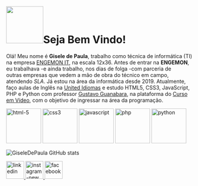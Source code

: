 <h1><img width="100" src="https://github.com/user-attachments/assets/2e51f3f9-e5ed-4d9a-ac09-4e86b5a35a17"/>Seja Bem Vindo!</h1>

<p>Olá! Meu nome é <strong>Gisele de Paula</strong>, trabalho como técnica de informática (TI) na empresa <a href="https://engemon.com.br/engemon-it-pt/" target="_blank">ENGEMON IT</a>, na escala 12x36. Antes de entrar na <strong>ENGEMON</strong>, eu trabalhava -e ainda trabalho, nos dias de folga -com parceria de outras empresas que vedem a mão de obra do técnico em campo, atendendo <i>SLA</i>. Já estou na área da informática desde 2019. Atualmente, faço aulas de Inglês na <a href="https://www.unitedidiomas.com/" target="_blank">United Idiomas</a> e estudo HTML5, CSS3, JavaScript, PHP e Python com professor <a href="https://github.com/gustavoguanabara" target="_blank">Gustavo Guanabara</a>, na plataforma do <a href="https://www.cursoemvideo.com/" target="_blank">Curso em Vídeo</a>, com o objetivo de ingressar na área da programação. </p>

<div>
      <img width="94" height="94" src="https://img.icons8.com/dusk/94/html-5.png" alt="html-5"/>
      <img width="94" height="94" src="https://img.icons8.com/dusk/94/css3.png" alt="css3"/>
      <img width="94" height="94" src="https://img.icons8.com/arcade/94/javascript.png" alt="javascript"/>
      <img width="94" height="94" src="https://img.icons8.com/arcade/94/php.png" alt="php"/>
      <img width="94" height="94" src="https://img.icons8.com/arcade/94/python.png" alt="python"/>
</div>


![GiseleDePaula GitHub stats](https://github-readme-stats.vercel.app/api?username=GiseleDePaula&show_icons=true&theme=radical)

<div>
      <a href="https://www.linkedin.com/in/gisele-de-paula-b0a500269" target="_blank">
           <img width="48" height="48" src="https://img.icons8.com/cute-clipart/48/linkedin.png" alt="linkedin"/>
      </a>
      <a href="https://www.instagram.com/giselle_d_paula" target=" _blank">
           <img width="48" height="48" src="https://img.icons8.com/fluency/48/instagram-new.png" alt="instagram-new"/>
      </a>
      <a href="https://www.facebook.com/share/12Da9BGnwaY/" target="_blank">
           <img width="48" height="48" src="https://img.icons8.com/color/48/facebook.png" alt="facebook"/>
      </a>    
          
</div> 




